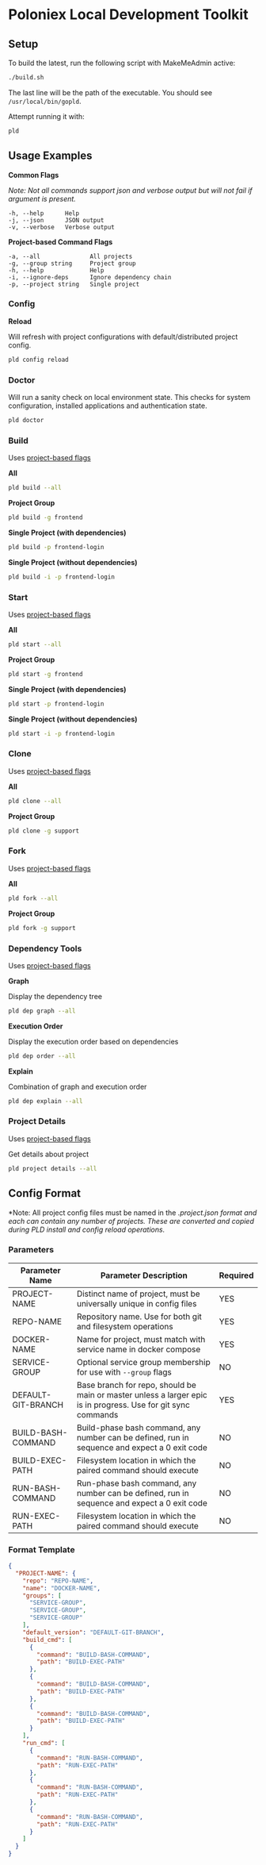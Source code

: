 # Poloniex Local Development Toolkit

## Setup

To build the latest, run the following script with MakeMeAdmin active:

```bash
./build.sh
```

The last line will be the path of the executable. You should see `/usr/local/bin/gopld`.

Attempt running it with:
```bash
pld
```

## Usage Examples

**Common Flags**

*Note: Not all commands support json and verbose output but will not fail if argument is present.*

```
-h, --help      Help
-j, --json      JSON output
-v, --verbose   Verbose output
```

**Project-based Command Flags**

<a name="project-flags"></a>

```
-a, --all              All projects
-g, --group string     Project group
-h, --help             Help
-i, --ignore-deps      Ignore dependency chain
-p, --project string   Single project
```

### Config

**Reload**

Will refresh with project configurations with default/distributed project config.

```bash
pld config reload
```

### Doctor

Will run a sanity check on local environment state. This checks for system configuration, installed applications and authentication state.

```bash
pld doctor
```

### Build

Uses [project-based flags](#project-flags)

**All**
```bash
pld build --all
```

**Project Group**
```bash
pld build -g frontend
```

**Single Project (with dependencies)**
```bash
pld build -p frontend-login
```

**Single Project (without dependencies)**
```bash
pld build -i -p frontend-login
```

### Start

Uses [project-based flags](#project-flags)

**All**
```bash
pld start --all
```

**Project Group**
```bash
pld start -g frontend
```

**Single Project (with dependencies)**
```bash
pld start -p frontend-login
```

**Single Project (without dependencies)**
```bash
pld start -i -p frontend-login
```

### Clone

Uses [project-based flags](#project-flags)

**All**
```bash
pld clone --all
```

**Project Group**
```bash
pld clone -g support
```

### Fork

Uses [project-based flags](#project-flags)

**All**
```bash
pld fork --all
```

**Project Group**
```bash
pld fork -g support
```

### Dependency Tools

Uses [project-based flags](#project-flags)

**Graph**

Display the dependency tree

```bash
pld dep graph --all
```

**Execution Order**

Display the execution order based on dependencies

```bash
pld dep order --all
```

**Explain**

Combination of graph and execution order

```bash
pld dep explain --all
```

### Project Details

Uses [project-based flags](#project-flags)

Get details about project

```bash
pld project details --all
```

## Config Format

*Note: All project config files must be named in the *.project.json format and each can contain any number of projects. These are converted and copied during PLD install and config reload operations.* 

### Parameters

| Parameter Name     | Parameter Description                                                                                         | Required |
|--------------------|---------------------------------------------------------------------------------------------------------------|----------|
| PROJECT-NAME       | Distinct name of project, must be universally unique in config files                                          | YES      |
| REPO-NAME          | Repository name. Use for both git and filesystem operations                                                   | YES      |
| DOCKER-NAME        | Name for project, must match with service name in docker compose                                              | YES      |
| SERVICE-GROUP      | Optional service group membership for use with `--group` flags                                                | NO       |
| DEFAULT-GIT-BRANCH | Base branch for repo, should be main or master unless a larger epic is in progress. Use for git sync commands | YES      |
| BUILD-BASH-COMMAND | Build-phase bash command, any number can be defined, run in sequence and expect a 0 exit code                 | NO       |
| BUILD-EXEC-PATH    | Filesystem location in which the paired command should execute                                                | NO       |
| RUN-BASH-COMMAND   | Run-phase bash command, any number can be defined, run in sequence and expect a 0 exit code                   | NO       |
| RUN-EXEC-PATH      | Filesystem location in which the paired command should execute                                                | NO       |

### Format Template

```json
{
  "PROJECT-NAME": {
    "repo": "REPO-NAME",
    "name": "DOCKER-NAME",
    "groups": [
      "SERVICE-GROUP",
      "SERVICE-GROUP",
      "SERVICE-GROUP"
    ],
    "default_version": "DEFAULT-GIT-BRANCH",
    "build_cmd": [
      {
        "command": "BUILD-BASH-COMMAND",
        "path": "BUILD-EXEC-PATH"
      },
      {
        "command": "BUILD-BASH-COMMAND",
        "path": "BUILD-EXEC-PATH"
      },
      {
        "command": "BUILD-BASH-COMMAND",
        "path": "BUILD-EXEC-PATH"
      }
    ],
    "run_cmd": [
      {
        "command": "RUN-BASH-COMMAND",
        "path": "RUN-EXEC-PATH"
      },
      {
        "command": "RUN-BASH-COMMAND",
        "path": "RUN-EXEC-PATH"
      },
      {
        "command": "RUN-BASH-COMMAND",
        "path": "RUN-EXEC-PATH"
      }
    ]
  }
}
```
